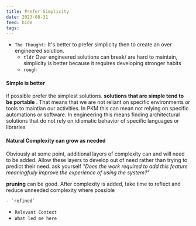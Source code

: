 ```yaml
---
title: Prefer Simplicity
date: 2023-08-31
feed: hide
tags:
---
```


- `The Thought:` It's better to prefer simplicity then to create an over engineered solution.
	- `tldr` Over engineered solutions can break/ are hard to maintain, simplicity is better because it requires developing stronger habits
	- `rough`
#### Simple is better
if possible prefer the simplest solutions. __solutions that are simple tend to be portable__ . That means that we are not reliant on specific environments or tools to maintian our activities. In PKM this can mean not relying on specific automations or software. In engineering this means finding architectural solutions that do not rely on idiomatic behavior of specific languages or libraries
#### Natural Complexity can  grow as needed
Obviously at some point, additional layers of complexity can and will need to be added. Allow these layers to develop out of need rather than trying to predict their need. ask yourself
_"Does the work required to add this feature meaningfully improve the experience of using the system?"_ 

__pruning__ can be good. After complexity is added, take time to reflect and reduce unneeded complexity where possible

	- `refined`
- `Relevant Context`
- `What led me here`
